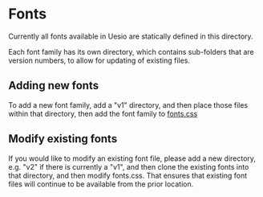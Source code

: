# Fonts

Currently all fonts available in Uesio are statically defined in this directory.

Each font family has its own directory, which contains sub-folders that are version numbers, to allow for updating of existing files.

## Adding new fonts

To add a new font family, add a "v1" directory, and then place those files within that directory, then add the font family to [fonts.css](./fonts.css)

## Modify existing fonts

If you would like to modify an existing font file, please add a new directory, e.g. "v2" if there is currently a "v1", and then clone the existing fonts into that directory, and then modify fonts.css. That ensures that existing font files will continue to be available from the prior location.

